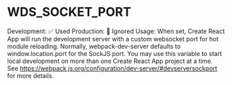 # WDS_SOCKET_PORT

Development: ✅ Used
Production: 🚫 Ignored
Usage: When set, Create React App will run the development server with a custom websocket port for hot module reloading. Normally, webpack-dev-server defaults to window.location.port for the SockJS port. You may use this variable to start local development on more than one Create React App project at a time. See https://webpack.js.org/configuration/dev-server/#devserversockport for more details.